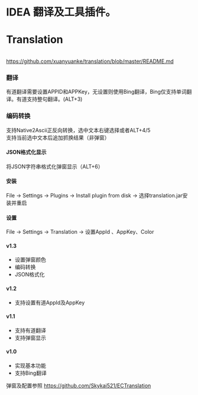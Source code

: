 # IDEA 翻译及工具插件。

# Translation

######
https://github.com/xuanyuanke/translation/blob/master/README.md

### 翻译

有道翻译需要设置APPID和APPKey，无设置则使用Bing翻译，Bing仅支持单词翻译。有道支持整句翻译。(ALT+3)

### 编码转换
支持Native2Ascii正反向转换，选中文本右键选择或者ALT+4/5  
支持当前选中文本后追加抓换结果（非弹窗）


#### JSON格式化显示

将JSON字符串格式化弹窗显示（ALT+6）

#### 安装

File -> Settings -> Plugins -> Install plugin from disk -> 选择translation.jar安装并重启

#### 设置
File -> Settings -> Translation -> 设置AppId 、AppKey、Color

#### v1.3 
* 设置弹窗颜色
* 编码转换
* JSON格式化

#### v1.2
* 支持设置有道AppId及AppKey

#### v1.1
* 支持有道翻译
* 支持弹窗显示

#### v1.0
* 实现基本功能
* 支持Bing翻译

弹窗及配置参照
https://github.com/Skykai521/ECTranslation
